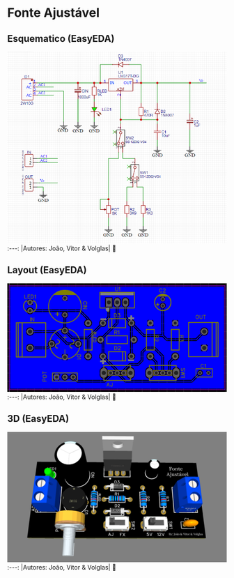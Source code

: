 # Fonte Ajustável
## Esquematico (EasyEDA) 
![Fonte Ajustavel](https://github.com/Jhony2006/Fonte-Ajustavel/blob/main/Esquem%C3%A1tico.png?raw=true)
:---:
|Autores: João, Vitor & Volglas|
👾
## Layout (EasyEDA)
![](https://github.com/Jhony2006/Fonte-Ajustavel/blob/main/Plano%20de%20Terra.PNG?raw=true)
:---:
|Autores: João, Vitor & Volglas|
👾
## 3D (EasyEDA)
![](https://github.com/Jhony2006/Fonte-Ajustavel/blob/main/3D.png?raw=true)
:---:
|Autores: João, Vitor & Volglas|
👾
